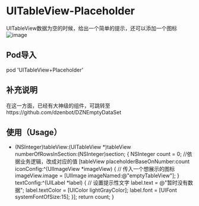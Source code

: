 # UITableView-Placeholder
UITableView数据为空的时候，给出一个简单的提示，还可以添加一个图标
![image](https://github.com/wzf/UITableView-Placeholder/raw/master/ScreenShot/ScreenShot0.png)

## Pod导入
pod 'UITableView+Placeholder'

## 补充说明
在这一方面，已经有大神级的组件，可跳转至https://github.com/dzenbot/DZNEmptyDataSet

## 使用（Usage）
- (NSInteger)tableView:(UITableView *)tableView numberOfRowsInSection:(NSInteger)section;
        {
            NSInteger count = 0; //依据业务逻辑，改成对应的值
            [tableView placeholderBaseOnNumber:count iconConfig:^(UIImageView *imageView) {
                // 传入一个想展示的图标
                imageView.image = [UIImage imageNamed:@"emptyTableView"];
            } textConfig:^(UILabel *label) {
                // 设置提示性文字
                label.text      = @"暂时没有数据";
                label.textColor = [UIColor lightGrayColor];
                label.font      = [UIFont systemFontOfSize:15];
            }];
            return count;
        }
